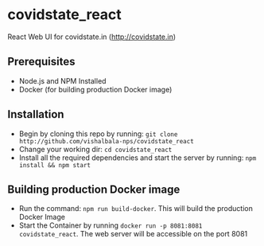 
# covidstate_react

React Web UI for covidstate.in (http://covidstate.in)

## Prerequisites
- Node.js and NPM Installed
- Docker (for building production Docker image)
## Installation
- Begin by cloning this repo by running: `git clone http://github.com/vishalbala-nps/covidstate_react`
-   Change your working dir:  `cd covidstate_react`
- Install all the required dependencies and start the server by running: `npm install && npm start`
## Building production Docker image
- Run the command: `npm run build-docker`. This will build the production Docker Image
- Start the Container by running `docker run -p 8081:8081 covidstate_react`. The web server will be accessible on the port 8081
